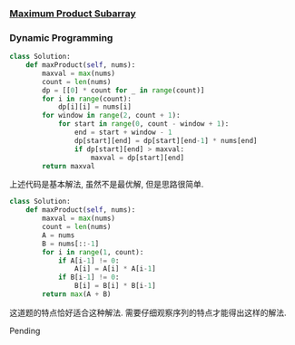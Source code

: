 ### [Maximum Product Subarray](https://leetcode.com/problems/maximum-product-subarray/)


### Dynamic Programming


```Python
class Solution:
    def maxProduct(self, nums):
        maxval = max(nums)
        count = len(nums)
        dp = [[0] * count for _ in range(count)]
        for i in range(count):
            dp[i][i] = nums[i]
        for window in range(2, count + 1):
            for start in range(0, count - window + 1):
                end = start + window - 1
                dp[start][end] = dp[start][end-1] * nums[end]
                if dp[start][end] > maxval:
                    maxval = dp[start][end]
        return maxval
```

上述代码是基本解法, 虽然不是最优解, 但是思路很简单.


```Python
class Solution:
    def maxProduct(self, nums):
        maxval = max(nums)
        count = len(nums)
        A = nums
        B = nums[::-1]
        for i in range(1, count):
            if A[i-1] != 0:
                A[i] = A[i] * A[i-1]
            if B[i-1] != 0:
                B[i] = B[i] * B[i-1]
        return max(A + B)
```

这道题的特点恰好适合这种解法. 需要仔细观察序列的特点才能得出这样的解法.

Pending